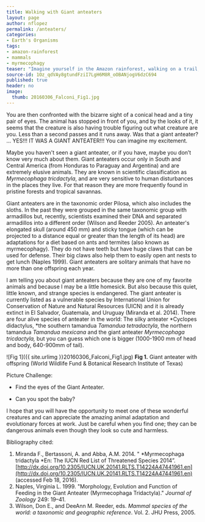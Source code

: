 ```yaml
---
title: Walking with Giant anteaters
layout: page
author: nflopez
permalink: /anteaters/
categories:
- Earth's Organisms
tags:
- amazon-rainforest
- mammals
- myrmecophagy
teaser: "Imagine yourself in the Amazon rainforest, walking on a trail, when suddenly you see something big moving in front of you. Even knowing most of the species of an area, your brain will spend some minutes processing the image in front of you… long fur, about two feet tall standing on all fours.  But…. where is the head?"
source-id: 1Oz_qdVAy8gtundFziI7LgH6M8R_oOBANjogV6dzC694
published: true
header: no
image:
  thumb: 20160306_Falconi_Fig1.jpg
---
```

You are then confronted with the bizarre sight of a conical head and a tiny pair of eyes. The animal has stopped in front of you, and by the looks of it, it seems that the creature is also having trouble figuring out what creature are you. Less than a second passes and it runs away. Was that a giant anteater? … YES!!! IT WAS A GIANT ANTEATER!!! You can imagine my excitement. 

Maybe you haven't seen a giant anteater, or if you have, maybe you don’t know very much about them.  Giant anteaters occur only in South and Central America (from Honduras to Paraguay and Argentina) and are extremely elusive animals. They are known in scientific classification as *Myrmecophaga tricdactyla*, and are very sensitive to human disturbances in the places they live. For that reason they are more frequently found in pristine forests and tropical savannas. 

Giant anteaters are in the taxonomic order Pilosa, which also includes the sloths. In the past they were grouped in the same taxonomic group with armadillos but, recently, scientists examined their DNA and separated armadillos into a different order (Wilson and Reeder 2005). An anteater's elongated skull (around 450 mm) and sticky tongue (which can be projected to a distance equal or greater than the length of its head) are adaptations for a diet based on ants and termites (also known as myrmecophagy). They do not have teeth but have huge claws that can be used for defense. Their big claws also help them to easily open ant nests to get lunch (Naples 1999). Giant anteaters are solitary animals that have no more than one offspring each year. 

I am telling you about giant anteaters because they are one of my favorite animals and because I may be a little homesick. But also because this quiet, little known, and strange species is endangered. The giant anteater is currently listed as a vulnerable species by International Union for Conservation of Nature and Natural Resources (UICN) and it is already extinct in El Salvador, Guatemala, and Uruguay (Miranda et al. 2014). There are four alive species of anteater in the world: The silky anteater *Cyclopes didactylus, *the southern tamandua *Tamandua tetradactyla*, the northern tamandua *Tamandua mexicana* and the giant anteater *Myrmecophaga tricdactyla,* but you can guess which one is bigger (1000-1900 mm of head and body, 640-900mm of tail).

![Fig 1]({{ site.urlimg }}20160306_Falconi_Fig1.jpg)
**Fig 1.** Giant anteater with offspring (World Wildlife Fund & Botanical Research Institute of Texas)

Picture Challenge:

* Find the eyes of the Giant Anteater.

* Can you spot the baby?

I hope that you will have the opportunity to meet one of these wonderful creatures and can appreciate the amazing animal adaptation and evolutionary forces at work. Just be careful when you find one; they can be dangerous animals even though they look so cute and harmless. 

Bibliography cited:

1. Miranda F., Bertassoni, A. and Abba, A.M. 2014. " *Myrmecophaga tridactyla *En: The IUCN Red List of Threatened Species 2014”. [http://dx.doi.org/10.2305/IUCN.UK.20141.RLTS.T14224A47441961.en](http://dx.doi.org/10.2305/IUCN.UK.20141.RLTS.T14224A47441961.en) (accessed Feb 18, 2016).
2. Naples, Virginia L. 1999. "Morphology, Evolution and Function of Feeding in the Giant Anteater (Myrmecophaga Tridactyla)." *Journal of Zoology* 249: 19–41. 
3. Wilson, Don E., and DeeAnn M. Reeder, eds. *Mammal species of the world: a taxonomic and geographic reference*. Vol. 2. JHU Press, 2005.

